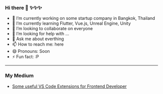 ### Hi there 👋 ✨✨✨

- 🔭 I’m currently working on some startup company in Bangkok, Thailand
- 🌱 I’m currently learning Flutter, Vue.js, Unreal Engine, Unity
- 👯 I’m looking to collaborate on everyone
- 🤔 I’m looking for help with ...
- 💬 Ask me about everthing
- 📫 How to reach me: here
- 😄 Pronouns: Soon
- ⚡ Fun fact: :P

-----

### My Medium
- [Some useful VS Code Extensions for Frontend Developer](https://blockz.medium.com/some-useful-vs-code-extensions-for-frontend-developer-ae830c5a0180)

